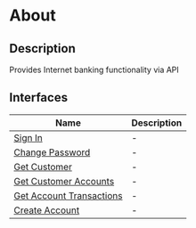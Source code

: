 # About

## Description
Provides Internet banking functionality via API


## Interfaces

| Name | Description | 
| ---- | ----------- |
| [Sign In](./Interfaces/Sign%20In/Container%20-%20C4%20Sequence.png) | - |
| [Change Password](./Interfaces/Change%20Password/Container%20-%20C4%20Sequence.png) | - |
| [Get Customer](./Interfaces/Get%20Customer/Container%20-%20C4%20Sequence.png) | - |
| [Get Customer Accounts](./Interfaces/Get%20Customer%20Accounts/Container%20-%20C4%20Sequence.png) | - |
| [Get Account Transactions](./Interfaces/Get%20Account%20Transactions/Container%20-%20C4%20Sequence.png) | - |
| [Create Account](./Interfaces/Create%20Account/Container%20-%20C4%20Sequence.png) | - |

